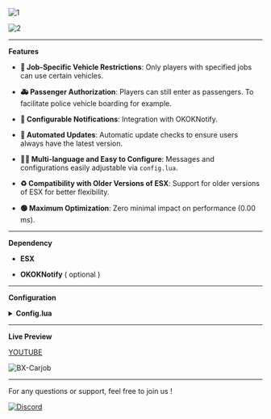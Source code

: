 

![1](https://github.com/BX-DEV-FIVEM/BX-Carjob/assets/140925178/5dce3171-e310-43f6-a016-2a5621f436ad)


![2](https://github.com/BX-DEV-FIVEM/BX-Carjob/assets/140925178/3e3aeafa-d53e-42b1-8b5e-f8dddd36e826)





* ****

**Features**



* **🚓 Job-Specific Vehicle Restrictions**: Only players with specified jobs can use certain vehicles.

* **🚑 Passenger Authorization**: Players can still enter as passengers. To facilitate police vehicle boarding for example.

* **📣 Configurable Notifications**: Integration with OKOKNotify.

* **🔄 Automated Updates**: Automatic update checks to ensure users always have the latest version.

* **👨‍🔧 Multi-language and Easy to Configure**: Messages and configurations easily adjustable via `config.lua`.

* **♻️ Compatibility with Older Versions of ESX**: Support for older versions of ESX for better flexibility.

* **🟢 Maximum Optimization**: Zero minimal impact on performance (0.00 ms).

* ****

**Dependency**

* **ESX**
  
* **OKOKNotify** ( optional )



* ****
**Configuration**

<details>
<summary><strong>Config.lua</strong></summary>


```lua
Config = {}

Config.UseOldEsx = false -- Use ESX = exports["es_extended"]:getSharedObject() if false

Config.OKOKNotify = true -- Use OKOKNotify for notifications

Config.UseESXDefaultNotify = false -- Use default ESX notifications if true

Config.CheckTime = 1000 -- Time interval in ms for checking if player is in vehicle

Config.CheckUpdate = true -- Check for updates at start

-- Translation
Config.MessageMustBe = "You must be"
Config.MessageToUseVehicle = "to use this vehicle"

Config.ListeJobs = {
    ambulance = { -- job name
        label = "Ambulance", -- job label
        vehicles = {
            "ambulance",   -- Vehicle name
            --  Add other vehicles here
        }
    },

    police = {
        label = "Police", -- job label
        vehicles = {
            "police",   -- Vehicle name
            --  Add other vehicles here
        }
    },

    taxi = {
        label = "Taxi", -- job label
        vehicles = {
            "taxi",   -- Vehicle name
            --  Add other vehicles here
        }
    },
}
```
</details>




* ****


**Live Preview** 

[YOUTUBE](https://www.youtube.com/watch?v=iwh8WPVx_PQ)

![BX-Carjob](https://github.com/BX-DEV-FIVEM/BX-Carjob/assets/140925178/175b9e32-cd09-4350-b4f0-dfe2fdd6c2b6)

* ****


For any questions or support, feel free to join us !


[![Discord](https://github.com/BX-DEV-FIVEM/BX-Carjob/assets/140925178/6b508333-aa27-44ff-9b3c-9030b00c1f28)](https://discord.gg/GhAcTjNcu8)




